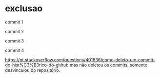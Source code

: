 # exclusao

commit 1

commit 2

commit 3

commit 4


https://pt.stackoverflow.com/questions/401836/como-deleto-um-commit-do-hist%C3%B3rico-do-github
mas não deletou os commits, somente desvinculou do repositório.
